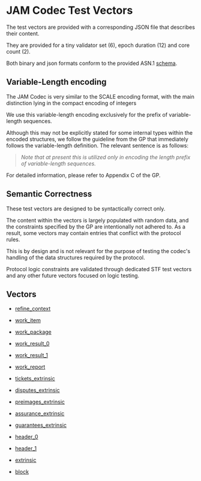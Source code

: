 # JAM Codec Test Vectors

The test vectors are provided with a corresponding JSON file that describes
their content.

They are provided for a tiny validator set (6), epoch duration (12) and core count (2).

Both binary and json formats conform to the provided ASN.1 [schema](../asn1-schema/README.md).

## Variable-Length encoding

The JAM Codec is very similar to the SCALE encoding format, with the
main distinction lying in the compact encoding of integers

We use this variable-length encoding exclusively for the prefix of
variable-length sequences.

Although this may not be explicitly stated for some internal types within the
encoded structures, we follow the guideline from the GP that immediately follows
the variable-length definition. The relevant sentence is as follows:

> *Note that at present this is utilized only in encoding the length prefix of variable-length sequences.*

For detailed information, please refer to Appendix C of the GP.

## Semantic Correctness

These test vectors are designed to be syntactically correct only.

The content within the vectors is largely populated with random data, and the
constraints specified by the GP are intentionally not adhered to. As a result,
some vectors may contain entries that conflict with the protocol rules.

This is by design and is not relevant for the purpose of testing the codec's
handling of the data structures required by the protocol.

Protocol logic constraints are validated through dedicated STF test vectors and
any other future vectors focused on logic testing.

## Vectors

- [refine_context](data/refine_context.json)

- [work_item](data/work_item.json)

- [work_package](data/work_package.json)

- [work_result_0](data/work_result_0.json)

- [work_result_1](data/work_result_1.json)

- [work_report](data/work_report.json)

- [tickets_extrinsic](data/tickets_extrinsic.json)

- [disputes_extrinsic](data/disputes_extrinsic.json)

- [preimages_extrinsic](data/preimages_extrinsic.json)

- [assurance_extrinsic](data/assurances_extrinsic.json)

- [guarantees_extrinsic](data/guarantees_extrinsic.json)

- [header_0](data/header_0.json)

- [header_1](data/header_1.json)

- [extrinsic](data/extrinsic.json)

- [block](data/block.json)
